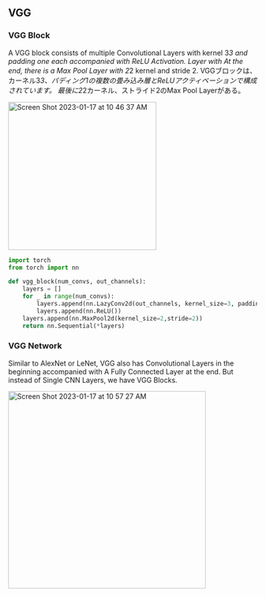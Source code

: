 ## VGG
### VGG Block

A VGG block consists of multiple Convolutional Layers with kernel 3*3 and padding one each accompanied with ReLU Activation. 
Layer with At the end, there is a Max Pool Layer with 2*2 kernel and stride 2.
VGGブロックは、カーネル3*3、パディング1の複数の畳み込み層とReLUアクティベーションで構成されています。
最後に2*2カーネル、ストライド2のMax Pool Layerがある。

<img width="300" alt="Screen Shot 2023-01-17 at 10 46 37 AM" src="https://user-images.githubusercontent.com/46320499/212815824-f2034fa0-349e-45bf-ba90-9e89e99fa36b.png">

```python
import torch
from torch import nn

def vgg_block(num_convs, out_channels):
    layers = []
    for _ in range(num_convs):
        layers.append(nn.LazyConv2d(out_channels, kernel_size=3, padding=1))
        layers.append(nn.ReLU())
    layers.append(nn.MaxPool2d(kernel_size=2,stride=2))
    return nn.Sequential(*layers)
```
### VGG Network
Similar to AlexNet or LeNet, VGG also has Convolutional Layers in the beginning accompanied with A Fully Connected Layer at the end.
But instead of Single CNN Layers, we have VGG Blocks.

<img width="400" alt="Screen Shot 2023-01-17 at 10 57 27 AM" src="https://user-images.githubusercontent.com/46320499/212817106-50caf9a5-13bf-41d1-b74f-5615021e4474.png">
